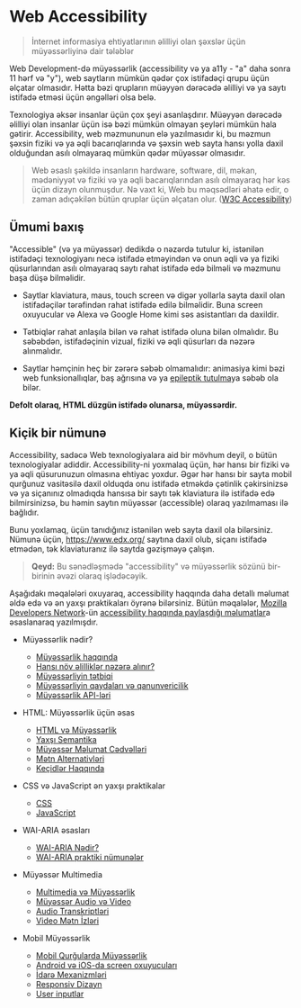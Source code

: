 # Web Accessibility

> İnternet informasiya ehtiyatlarının əlilliyi olan şəxslər
> üçün müyəssərliyinə dair tələblər

Web Development-də müyəssərlik (accessibility və ya a11y - "a" daha sonra 11 hərf və "y"), web saytların mümkün qədər çox istifadəçi qrupu üçün əlçatar olmasıdır. Hətta bəzi qrupların müəyyən dərəcədə əlilliyi və ya saytı istifadə etməsi üçün əngəlləri olsa belə.

Texnologiya əksər insanlar üçün çox şeyi asanlaşdırır. Müəyyən dərəcədə əlilliyi olan insanlar üçün isə bəzi mümkün olmayan şeyləri mümkün hala gətirir. Accessibility, web məzmununun elə yazılmasıdır ki, bu məzmun şəxsin fiziki və ya əqli bacarıqlarında və şəxsin web sayta hansı yolla daxil olduğundan asılı olmayaraq mümkün qədər müyəssər olmasıdır.

> Web əsaslı şəkildə insanların hardware, software, dil, məkan, mədəniyyət və fiziki və ya əqli bacarıqlarından asılı olmayaraq hər kəs üçün dizayn olunmuşdur. Nə vaxt ki, Web bu məqsədləri əhatə edir, o zaman adıçəkilən bütün qruplar üçün əlçatan olur. ([W3C Accessibility](https://www.w3.org/standards/webdesign/accessibility))

## Ümumi baxış

"Accessible" (və ya müyəssər) dedikdə o nəzərdə tutulur ki, istənilən istifadəçi texnologiyanı necə istifadə etməyindən və onun əqli və ya fiziki qüsurlarından asılı olmayaraq saytı rahat istifadə edə bilməli və məzmunu başa düşə bilməlidir.

- Saytlar klaviatura, maus, touch screen və digər yollarla sayta daxil olan istifadəçilər tərəfindən rahat istifadə edilə bilməlidir. Buna screen oxuyucular və Alexa və Google Home kimi səs asistantları da daxildir.

- Tətbiqlər rahat anlaşıla bilən və rahat istifadə oluna bilən olmalıdır. Bu səbəbdən, istifadəçinin vizual, fiziki və əqli qüsurları da nəzərə alınmalıdır.

- Saytlar həmçinin heç bir zərərə səbəb olmamalıdır: animasiya kimi bəzi web funksionallıqlar, baş ağrısına və ya [epileptik tutulma](https://en.wikipedia.org/wiki/Epileptic_seizure)ya səbəb ola bilər.

**Defolt olaraq, HTML düzgün istifadə olunarsa, müyəssərdir.**

## Kiçik bir nümunə

Accessibility, sadəcə Web texnologiyalara aid bir mövhum deyil, o bütün texnologiyalar adiddir. Accessibility-ni yoxmalaq üçün, hər hansı bir fiziki və ya əqli qüsurunuzun olmasına ehtiyac yoxdur. Əgər hər hansı bir sayta mobil qurğunuz vasitəsilə daxil olduqda onu istifadə etməkdə çətinlik çəkirsinizsə və ya siçanınız olmadıqda hansısa bir saytı tək klaviatura ilə istifadə edə bilmirsinizsə, bu həmin saytın müyəssər (accessible) olaraq yazılmaması ilə bağlıdır.

Bunu yoxlamaq, üçün tanıdığınız istənilən web sayta daxil ola bilərsiniz. Nümunə üçün, https://www.edx.org/ saytına daxil olub, siçanı istifadə etmədən, tək klaviaturanız ilə saytda gəzişməyə çalışın.

> **Qeyd:** Bu sənədləşmədə "accessibility" və müyəssərlik sözünü bir-birinin əvəzi olaraq işlədəcəyik.

Aşağıdakı məqalələri oxuyaraq, accessibility haqqında daha detallı məlumat əldə edə və ən yaxşı praktikaları öyrənə bilərsiniz.
Bütün məqalələr, [Mozilla Developers Network](https://developer.mozilla.org/en-US/)-ün [accessibility haqqında paylaşdığı məlumatlar](https://developer.mozilla.org/en-US/docs/Web/Accessibility)a əsaslanaraq yazılmışdır.

- Müyəssərlik nədir?

  - [Müyəssərlik haqqında](muyesserlik-nedir/muyesserlik-haqqinda.md)
  - [Hansı növ əlilliklər nəzərə alınır?](muyesserlik-nedir/elilliyin-novleri.md)
  - [Müyəssərliyin tətbiqi](muyesserlik-nedir/tetbiqi.md)
  - [Müyəssərliyin qaydaları və qanunvericilik](muyesserlik-nedir/qaydalar-ve-qanunvericilik.md)
  - [Müyəssərlik API-ləri](muyesserlik-nedir/apiler.md)

- HTML: Müyəssərlik üçün əsas

  - [HTML və Müyəssərlik](html-ve-muyesserlik/html-ve-muyesserlik.md)
  - [Yaxşı Semantika](html-ve-muyesserlik/yaxshi-semantika.md)
  - [Müyəssər Məlumat Cədvəlləri](html-ve-muyesserlik/melumat-cedvelleri.md)
  - [Mətn Alternativləri](html-ve-muyesserlik/metn-alternativleri.md)
  - [Keçidlər Haqqında](html-ve-muyesserlik/kecidler-haqqinda.md)

- CSS və JavaScript ən yaxşı praktikalar

  - [CSS](css-ve-js-praktikada/css.md)
  - [JavaScript](css-ve-js-praktikada/js.md)

- WAI-ARIA əsasları

  - [WAI-ARIA Nədir?](wai-aria-esaslari/wai-aria-nedir.md)
  - [WAI-ARIA praktiki nümunələr](wai-aria-esaslari/wai-aria-numuneler.md)

- Müyəssər Multimedia

  - [Multimedia və Müyəssərlik](muyesser-multimedia/multimedia-ve-muyesserlik.md)
  - [Müyəssər Audio və Video](muyesser-multimedia/muyesser-audio-ve-video.md)
  - [Audio Transkriptləri](muyesser-multimedia/audio-transkriptleri.md)
  - [Video Mətn İzləri](muyesser-multimedia/video-metn-izleri.md)

- Mobil Müyəssərlik

  - [Mobil Qurğularda Müyəssərlik](mobil-muyesserlik/mobil-qurgularda-muyesserlik.md)
  - [Android və iOS-da screen oxuyucuları](mobil-muyesserlik/screen-oxuyuculari-android-ios.md)
  - [İdarə Mexanizmləri](mobil-muyesserlik/idare-mexanizmleri.md)
  - [Responsiv Dizayn](mobil-muyesserlik/responsiv-dizayn.md)
  - [User inputlar](mobil-muyesserlik/user-inputlar.md)
